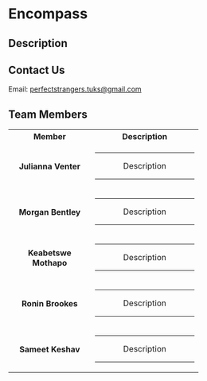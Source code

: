 # Encompass

## Description

## Contact Us

Email: perfectstrangers.tuks@gmail.com

## Team Members

<table>
    <tr>
        <th style="width: 150px">Member</th>
        <th>Description</th>
    </tr>
    <tr>
        <td align="center">
            <h4>Julianna Venter</h4>
        </td>
        <td align="center"> <hr>
            <p>
                Description 
            </p>
            <hr>
        </td>
    </tr>
    <tr>
        <td align="center">
            <h4>Morgan Bentley</h4>
        </td>
        <td align="center"> <hr>
            <p>
                Description 
            </p>
            <hr>
        </td>
    </tr>
    <tr>
        <td align="center">
            <h4>Keabetswe Mothapo</h4>
        </td>
        <td align="center"> <hr>
            <p style="width: 200px">
                Description
            </p>
            <hr>
        </td>
    </tr>
     <tr>
        <td align="center">
            <h4>Ronin Brookes</h4>
        </td>
        <td align="center"> <hr>
            <p>
                Description 
            </p>
            <hr>
        </td>
    </tr>
     <tr>
        <td align="center">
          <h4>Sameet Keshav</h4>
        </td>
        <td align="center"> <hr>
            <p>
                Description 
            </p>
            <hr>
        </td>
    </tr>
</table>

